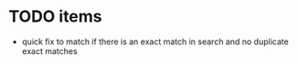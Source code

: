 # TODO items
- quick fix to match if there is an exact match in search and no duplicate exact matches
